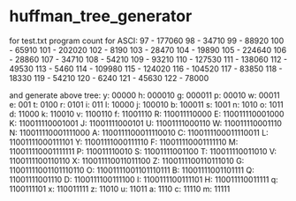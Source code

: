 # huffman_tree_generator

for test.txt program count for ASCI:
97 - 177060
98 - 34710
99 - 88920
100 - 65910
101 - 202020
102 - 8190
103 - 28470
104 - 19890
105 - 224640
106 - 28860
107 - 34710
108 - 54210
109 - 93210
110 - 127530
111 - 138060
112 - 49530
113 - 5460
114 - 109980
115 - 124020
116 - 104520
117 - 83850
118 - 18330
119 - 54210
120 - 6240
121 - 45630
122 - 78000

and generate above tree:
y: 00000
h: 000010
g: 000011
p: 00010
w: 00011
e: 001
t: 0100
r: 0101
i: 011
l: 10000
j: 100010
b: 100011
s: 1001
n: 1010
o: 1011
d: 11000
k: 110010
v: 1100110
f: 11001110
R: 110011110000
E: 110011110001000
K: 110011110001001
J: 11001111000101
U: 11001111000110
W: 110011110001110
N: 110011110001111000
A: 1100111100011110010
C: 1100111100011110011
L: 11001111000111101
Y: 11001111000111110
F: 110011110001111110
M: 110011110001111111
P: 110011110010
S: 11001111001100
T: 110011110011010
V: 1100111100110110
X: 110011110011011100
Z: 1100111100110111010
G: 11001111001101110110
O: 11001111001101110111
B: 11001111001101111
Q: 11001111001110
D: 1100111100111100
I: 1100111100111101
H: 110011110011111
q: 1100111101
x: 110011111
z: 11010
u: 11011
a: 1110
c: 11110
m: 11111

